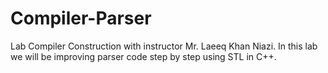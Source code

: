 # Compiler-Parser
Lab Compiler Construction with instructor Mr. Laeeq Khan Niazi. In this lab we will be improving parser code step by step using STL in C++. 
